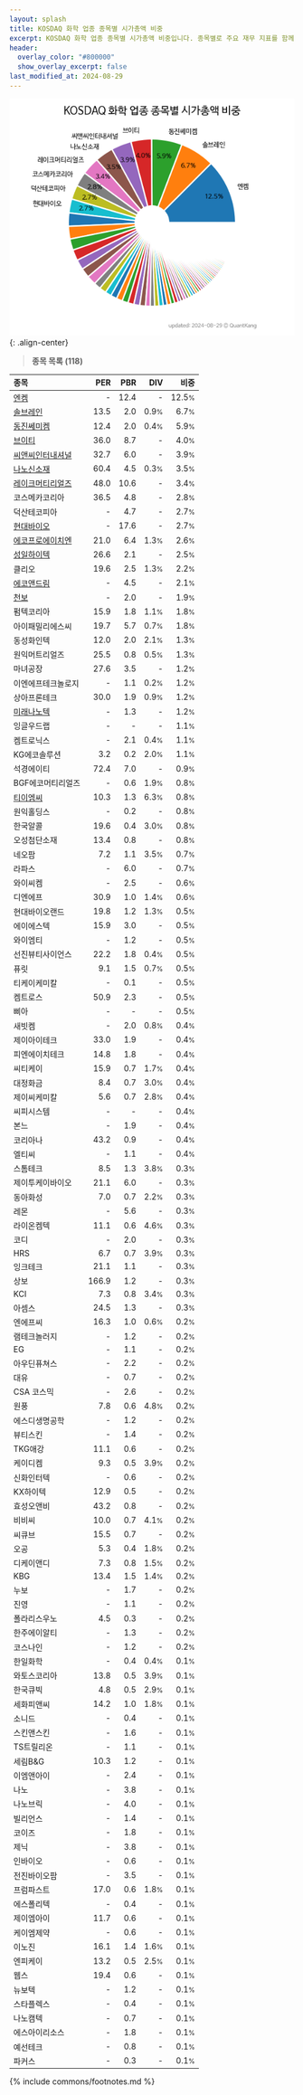 ```yaml
---
layout: splash
title: KOSDAQ 화학 업종 종목별 시가총액 비중
excerpt: KOSDAQ 화학 업종 종목별 시가총액 비중입니다. 종목별로 주요 재무 지표를 함께 표시합니다.
header:
  overlay_color: "#800000"
  show_overlay_excerpt: false
last_modified_at: 2024-08-29
---
```



![KOSDAQ 화학 업종 종목별 시가총액 비중](/stats/sector/images/kosdaq_업종_화학_종목.png){: .align-center}


> **종목 목록 (118)**<a id="list"></a>

| **종목** | **PER** | **PBR** | **DIV** | **비중** |
| :------- | ------: | ------: | ------: | -------: |
| [엔켐](/348370/) | - | 12.4 | - | 12.5<small>%</small> |
| [솔브레인](/357780/) | 13.5 | 2.0 | 0.9<small>%</small> | 6.7<small>%</small> |
| [동진쎄미켐](/005290/) | 12.4 | 2.0 | 0.4<small>%</small> | 5.9<small>%</small> |
| [브이티](/018290/) | 36.0 | 8.7 | - | 4.0<small>%</small> |
| [씨앤씨인터내셔널](/352480/) | 32.7 | 6.0 | - | 3.9<small>%</small> |
| [나노신소재](/121600/) | 60.4 | 4.5 | 0.3<small>%</small> | 3.5<small>%</small> |
| [레이크머티리얼즈](/281740/) | 48.0 | 10.6 | - | 3.4<small>%</small> |
| 코스메카코리아 | 36.5 | 4.8 | - | 2.8<small>%</small> |
| 덕산테코피아 | - | 4.7 | - | 2.7<small>%</small> |
| [현대바이오](/048410/) | - | 17.6 | - | 2.7<small>%</small> |
| [에코프로에이치엔](/383310/) | 21.0 | 6.4 | 1.3<small>%</small> | 2.6<small>%</small> |
| [성일하이텍](/365340/) | 26.6 | 2.1 | - | 2.5<small>%</small> |
| 클리오 | 19.6 | 2.5 | 1.3<small>%</small> | 2.2<small>%</small> |
| [에코앤드림](/101360/) | - | 4.5 | - | 2.1<small>%</small> |
| [천보](/278280/) | - | 2.0 | - | 1.9<small>%</small> |
| 펌텍코리아 | 15.9 | 1.8 | 1.1<small>%</small> | 1.8<small>%</small> |
| 아이패밀리에스씨 | 19.7 | 5.7 | 0.7<small>%</small> | 1.8<small>%</small> |
| 동성화인텍 | 12.0 | 2.0 | 2.1<small>%</small> | 1.3<small>%</small> |
| 원익머트리얼즈 | 25.5 | 0.8 | 0.5<small>%</small> | 1.3<small>%</small> |
| 마녀공장 | 27.6 | 3.5 | - | 1.2<small>%</small> |
| 이엔에프테크놀로지 | - | 1.1 | 0.2<small>%</small> | 1.2<small>%</small> |
| 상아프론테크 | 30.0 | 1.9 | 0.9<small>%</small> | 1.2<small>%</small> |
| [미래나노텍](/095500/) | - | 1.3 | - | 1.2<small>%</small> |
| 잉글우드랩 | - | - | - | 1.1<small>%</small> |
| 켐트로닉스 | - | 2.1 | 0.4<small>%</small> | 1.1<small>%</small> |
| KG에코솔루션 | 3.2 | 0.2 | 2.0<small>%</small> | 1.1<small>%</small> |
| 석경에이티 | 72.4 | 7.0 | - | 0.9<small>%</small> |
| BGF에코머티리얼즈 | - | 0.6 | 1.9<small>%</small> | 0.8<small>%</small> |
| [티이엠씨](/425040/) | 10.3 | 1.3 | 6.3<small>%</small> | 0.8<small>%</small> |
| 원익홀딩스 | - | 0.2 | - | 0.8<small>%</small> |
| 한국알콜 | 19.6 | 0.4 | 3.0<small>%</small> | 0.8<small>%</small> |
| 오성첨단소재 | 13.4 | 0.8 | - | 0.8<small>%</small> |
| 네오팜 | 7.2 | 1.1 | 3.5<small>%</small> | 0.7<small>%</small> |
| 라파스 | - | 6.0 | - | 0.7<small>%</small> |
| 와이씨켐 | - | 2.5 | - | 0.6<small>%</small> |
| 디엔에프 | 30.9 | 1.0 | 1.4<small>%</small> | 0.6<small>%</small> |
| 현대바이오랜드 | 19.8 | 1.2 | 1.3<small>%</small> | 0.5<small>%</small> |
| 에이에스텍 | 15.9 | 3.0 | - | 0.5<small>%</small> |
| 와이엠티 | - | 1.2 | - | 0.5<small>%</small> |
| 선진뷰티사이언스 | 22.2 | 1.8 | 0.4<small>%</small> | 0.5<small>%</small> |
| 퓨릿 | 9.1 | 1.5 | 0.7<small>%</small> | 0.5<small>%</small> |
| 티케이케미칼 | - | 0.1 | - | 0.5<small>%</small> |
| 켐트로스 | 50.9 | 2.3 | - | 0.5<small>%</small> |
| 삐아 | - | - | - | 0.5<small>%</small> |
| 새빗켐 | - | 2.0 | 0.8<small>%</small> | 0.4<small>%</small> |
| 제이아이테크 | 33.0 | 1.9 | - | 0.4<small>%</small> |
| 피엔에이치테크 | 14.8 | 1.8 | - | 0.4<small>%</small> |
| 씨티케이 | 15.9 | 0.7 | 1.7<small>%</small> | 0.4<small>%</small> |
| 대정화금 | 8.4 | 0.7 | 3.0<small>%</small> | 0.4<small>%</small> |
| 제이씨케미칼 | 5.6 | 0.7 | 2.8<small>%</small> | 0.4<small>%</small> |
| 씨피시스템 | - | - | - | 0.4<small>%</small> |
| 본느 | - | 1.9 | - | 0.4<small>%</small> |
| 코리아나 | 43.2 | 0.9 | - | 0.4<small>%</small> |
| 엘티씨 | - | 1.1 | - | 0.4<small>%</small> |
| 스톰테크 | 8.5 | 1.3 | 3.8<small>%</small> | 0.3<small>%</small> |
| 제이투케이바이오 | 21.1 | 6.0 | - | 0.3<small>%</small> |
| 동아화성 | 7.0 | 0.7 | 2.2<small>%</small> | 0.3<small>%</small> |
| 레몬 | - | 5.6 | - | 0.3<small>%</small> |
| 라이온켐텍 | 11.1 | 0.6 | 4.6<small>%</small> | 0.3<small>%</small> |
| 코디 | - | 2.0 | - | 0.3<small>%</small> |
| HRS | 6.7 | 0.7 | 3.9<small>%</small> | 0.3<small>%</small> |
| 잉크테크 | 21.1 | 1.1 | - | 0.3<small>%</small> |
| 상보 | 166.9 | 1.2 | - | 0.3<small>%</small> |
| KCI | 7.3 | 0.8 | 3.4<small>%</small> | 0.3<small>%</small> |
| 아셈스 | 24.5 | 1.3 | - | 0.3<small>%</small> |
| 엔에프씨 | 16.3 | 1.0 | 0.6<small>%</small> | 0.2<small>%</small> |
| 램테크놀러지 | - | 1.2 | - | 0.2<small>%</small> |
| EG | - | 1.1 | - | 0.2<small>%</small> |
| 아우딘퓨쳐스 | - | 2.2 | - | 0.2<small>%</small> |
| 대유 | - | 0.7 | - | 0.2<small>%</small> |
| CSA 코스믹 | - | 2.6 | - | 0.2<small>%</small> |
| 원풍 | 7.8 | 0.6 | 4.8<small>%</small> | 0.2<small>%</small> |
| 에스디생명공학 | - | 1.2 | - | 0.2<small>%</small> |
| 뷰티스킨 | - | 1.4 | - | 0.2<small>%</small> |
| TKG애강 | 11.1 | 0.6 | - | 0.2<small>%</small> |
| 케이디켐 | 9.3 | 0.5 | 3.9<small>%</small> | 0.2<small>%</small> |
| 신화인터텍 | - | 0.6 | - | 0.2<small>%</small> |
| KX하이텍 | 12.9 | 0.5 | - | 0.2<small>%</small> |
| 효성오앤비 | 43.2 | 0.8 | - | 0.2<small>%</small> |
| 비비씨 | 10.0 | 0.7 | 4.1<small>%</small> | 0.2<small>%</small> |
| 씨큐브 | 15.5 | 0.7 | - | 0.2<small>%</small> |
| 오공 | 5.3 | 0.4 | 1.8<small>%</small> | 0.2<small>%</small> |
| 디케이앤디 | 7.3 | 0.8 | 1.5<small>%</small> | 0.2<small>%</small> |
| KBG | 13.4 | 1.5 | 1.4<small>%</small> | 0.2<small>%</small> |
| 누보 | - | 1.7 | - | 0.2<small>%</small> |
| 진영 | - | 1.1 | - | 0.2<small>%</small> |
| 폴라리스우노 | 4.5 | 0.3 | - | 0.2<small>%</small> |
| 한주에이알티 | - | 1.3 | - | 0.2<small>%</small> |
| 코스나인 | - | 1.2 | - | 0.2<small>%</small> |
| 한일화학 | - | 0.4 | 0.4<small>%</small> | 0.1<small>%</small> |
| 와토스코리아 | 13.8 | 0.5 | 3.9<small>%</small> | 0.1<small>%</small> |
| 한국큐빅 | 4.8 | 0.5 | 2.9<small>%</small> | 0.1<small>%</small> |
| 세화피앤씨 | 14.2 | 1.0 | 1.8<small>%</small> | 0.1<small>%</small> |
| 소니드 | - | 0.4 | - | 0.1<small>%</small> |
| 스킨앤스킨 | - | 1.6 | - | 0.1<small>%</small> |
| TS트릴리온 | - | 1.1 | - | 0.1<small>%</small> |
| 세림B&G | 10.3 | 1.2 | - | 0.1<small>%</small> |
| 이엠앤아이 | - | 2.4 | - | 0.1<small>%</small> |
| 나노 | - | 3.8 | - | 0.1<small>%</small> |
| 나노브릭 | - | 4.0 | - | 0.1<small>%</small> |
| 빌리언스 | - | 1.4 | - | 0.1<small>%</small> |
| 코이즈 | - | 1.8 | - | 0.1<small>%</small> |
| 제닉 | - | 3.8 | - | 0.1<small>%</small> |
| 인바이오 | - | 0.6 | - | 0.1<small>%</small> |
| 전진바이오팜 | - | 3.5 | - | 0.1<small>%</small> |
| 프럼파스트 | 17.0 | 0.6 | 1.8<small>%</small> | 0.1<small>%</small> |
| 에스폴리텍 | - | 0.4 | - | 0.1<small>%</small> |
| 제이엠아이 | 11.7 | 0.6 | - | 0.1<small>%</small> |
| 케이엠제약 | - | 0.6 | - | 0.1<small>%</small> |
| 이노진 | 16.1 | 1.4 | 1.6<small>%</small> | 0.1<small>%</small> |
| 엔피케이 | 13.2 | 0.5 | 2.5<small>%</small> | 0.1<small>%</small> |
| 웹스 | 19.4 | 0.6 | - | 0.1<small>%</small> |
| 뉴보텍 | - | 1.2 | - | 0.1<small>%</small> |
| 스타플렉스 | - | 0.4 | - | 0.1<small>%</small> |
| 나노캠텍 | - | 0.7 | - | 0.1<small>%</small> |
| 에스아이리소스 | - | 1.8 | - | 0.1<small>%</small> |
| 예선테크 | - | 0.8 | - | 0.1<small>%</small> |
| 파커스 | - | 0.3 | - | 0.1<small>%</small> |

{% include commons/footnotes.md %}